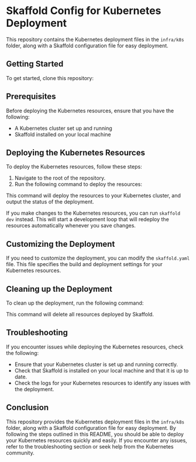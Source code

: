 # Skaffold Config for Kubernetes Deployment

This repository contains the Kubernetes deployment files in the `infra/k8s` folder, along with a Skaffold configuration file for easy deployment.

## Getting Started

To get started, clone this repository:

## Prerequisites

Before deploying the Kubernetes resources, ensure that you have the following:

- A Kubernetes cluster set up and running
- Skaffold installed on your local machine

## Deploying the Kubernetes Resources

To deploy the Kubernetes resources, follow these steps:

1. Navigate to the root of the repository.
2. Run the following command to deploy the resources:

This command will deploy the resources to your Kubernetes cluster, and output the status of the deployment.

If you make changes to the Kubernetes resources, you can run `skaffold dev` instead. This will start a development loop that will redeploy the resources automatically whenever you save changes.

## Customizing the Deployment

If you need to customize the deployment, you can modify the `skaffold.yaml` file. This file specifies the build and deployment settings for your Kubernetes resources.

## Cleaning up the Deployment

To clean up the deployment, run the following command:

This command will delete all resources deployed by Skaffold.

## Troubleshooting

If you encounter issues while deploying the Kubernetes resources, check the following:

- Ensure that your Kubernetes cluster is set up and running correctly.
- Check that Skaffold is installed on your local machine and that it is up to date.
- Check the logs for your Kubernetes resources to identify any issues with the deployment.

## Conclusion

This repository provides the Kubernetes deployment files in the `infra/k8s` folder, along with a Skaffold configuration file for easy deployment. By following the steps outlined in this README, you should be able to deploy your Kubernetes resources quickly and easily. If you encounter any issues, refer to the troubleshooting section or seek help from the Kubernetes community.
